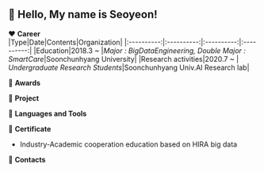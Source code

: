## :wave: Hello, My name is Seoyeon!  

:heart: **Career**  
|Type|Date|Contents|Organization|
|:----------:|:----------:|:----------:|:----------:|
|Education|2018.3 ~ |*Major : BigDataEngineering, Double Major : SmartCare*|Soonchunhyang University|
|Research activities|2020.7 ~ | *Undergraduate Research Students*|Soonchunhyang Univ.AI Research lab|

:sparkling_heart: **Awards**

:green_heart: **Project**

:blue_heart: **Languages and Tools**  

:yellow_heart: **Certificate**
- Industry-Academic cooperation education based on HIRA big data

:purple_heart: **Contacts**
